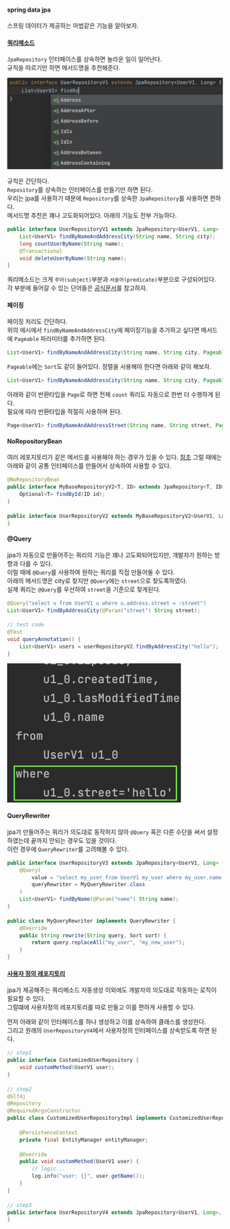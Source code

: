 #### spring data jpa
스프링 데이터가 제공하는 마법같은 기능을 알아보자.

#### [쿼리메소드](https://docs.spring.io/spring-data/jpa/docs/current/reference/html/#repositories.query-methods)
`JpaRepository` 인터페이스를 상속하면 놀라운 일이 일어난다.  
규칙을 따르기만 하면 메서드명을 추천해준다.  

![jpa1](img/jpa1.png)

규칙은 간단하다.  
`Repository`를 상속하는 인터페이스를 만들기만 하면 된다.  
우리는 jpa를 사용하기 때문에 `Repository`를 상속한 `JpaRepository`를 사용하면 편하다.  
메서드명 추천은 꽤나 고도화되어있다. 아래의 기능도 전부 가능하다.

~~~java
public interface UserRepositoryV1 extends JpaRepository<UserV1, Long> {
    List<UserV1> findByNameAndAddressCity(String name, String city);
    long countUserByName(String name);
    @Transactional
    void deleteUserByName(String name);
}
~~~

쿼리메소드는 크게 `주어(subject)`부분과 `서술어(predicate)`부분으로 구성되어있다.  
각 부분에 들어갈 수 있는 단어들은 [공식문서](https://docs.spring.io/spring-data/jpa/docs/current/reference/html/#repository-query-keywords)를 참고하자.


#### 페이징
페이징 처리도 간단하다.  
위의 에시에서 `findByNameAndAddressCity`에 페이징기능을 추가하고 싶다면 메서드에 `Pageable` 파라미터를 추가하면 된다.

~~~java
List<UserV1> findByNameAndAddressCity(String name, String city, Pageable pageable);
~~~

`Pageable`에는 `Sort`도 같이 들어있다. 정렬을 사용해야 한다면 아래와 같이 해보자.  
~~~java
List<UserV1> findByNameAndAddressCity(String name, String city, Pageable pageable);
~~~

아래와 같이 반환타입을 `Page`로 하면 전체 `count` 쿼리도 자동으로 한번 더 수행하게 된다.  
필요에 따라 반환타입을 적절히 사용하며 된다.

~~~java
Page<UserV1> findByNameAndAddressStreet(String name, String street, Pageable pageable);
~~~

#### NoRepositoryBean
여러 레포지토리가 같은 메서드를 사용해야 하는 경우가 있을 수 있다.  [참조](https://docs.spring.io/spring-data/jpa/docs/current/reference/html/#repositories.definition-tuning)
그럴 때에는 아래와 같이 공통 인터페이스를 만들어서 상속하여 사용할 수 있다.  

~~~java
@NoRepositoryBean
public interface MyBaseRepositoryV2<T, ID> extends JpaRepository<T, ID> {
    Optional<T> findById(ID id);
}

public interface UserRepositoryV2 extends MyBaseRepositoryV2<UserV1, Long> {
}
~~~


#### @Query
jpa가 자동으로 만들어주는 쿼리의 기능은 꽤나 고도화되어있지만, 개발자가 원하는 방향과 다를 수 있다.  
이럴 때에 `@Query`를 사용하여 원하는 쿼리를 직접 만들어둘 수 있다.  
아래의 메서드명은 city로 찾지만 `@Query`에는 `street`으로 찾도록하였다.  
실제 쿼리는 `@Query`를 우선하여 `street`을 기준으로 찾게된다.

~~~java
@Query("select u from UserV1 u where u.address.street = :street")
List<UserV1> findByAddressCity(@Param("street") String street);

// test code
@Test
void queryAnnotation() {
    List<UserV1> users = userRepositoryV2.findByAddressCity("hello");
}
~~~

![query1](img/query1.png)



#### QueryRewriter
jpa가 만들어주는 쿼리가 의도대로 동작하지 않아 `@Query` 혹은 다른 수단을 써서 설정하였는데 끝까지 안되는 경우도 있을 것이다.  
이런 경우에 `QueryRewriter`를 고려해볼 수 있다.

~~~java
public interface UserRepositoryV3 extends JpaRepository<UserV1, Long> {
    @Query(
        value = "select my_user from UserV1 my_user where my_user.name = :name",
        queryRewriter = MyQueryRewriter.class
    )
    List<UserV1> findByName(@Param("name") String name);
}

public class MyQueryRewriter implements QueryRewriter {
    @Override
    public String rewrite(String query, Sort sort) {
        return query.replaceAll("my_user", "my_new_user");
    }
}
~~~



#### [사용자 정의 레포지토리](https://docs.spring.io/spring-data/jpa/docs/current/reference/html/#repositories.custom-implementations)
jpa가 제공해주는 쿼리메소드 자동생성 이외에도 개발자의 의도대로 작동하는 로직이 필요할 수 있다.  
그럴떄에 사용자정의 레포지토리를 따로 만들고 이를 편하게 사용할 수 있다.  

먼저 아래와 같이 인터페이스를 하나 생성하고 이를 상속하여 클래스를 생성한다.  
그리고 원래의 `UserRepositoryV4`에서 사용자정의 인터페이스를 상속받도록 하면 된다.

~~~java
// step1
public interface CustomizedUserRepository {
    void customMethod(UserV1 user);
}

// step2
@Slf4j
@Repository
@RequiredArgsConstructor
public class CustomizedUserRepositoryImpl implements CustomizedUserRepository{

    @PersistenceContext
    private final EntityManager entityManager;

    @Override
    public void customMethod(UserV1 user) {
        // logic...
        log.info("user: {}", user.getName());
    }
}

// step3
public interface UserRepositoryV4 extends JpaRepository<UserV1, Long>, CustomizedUserRepository {
}
~~~
